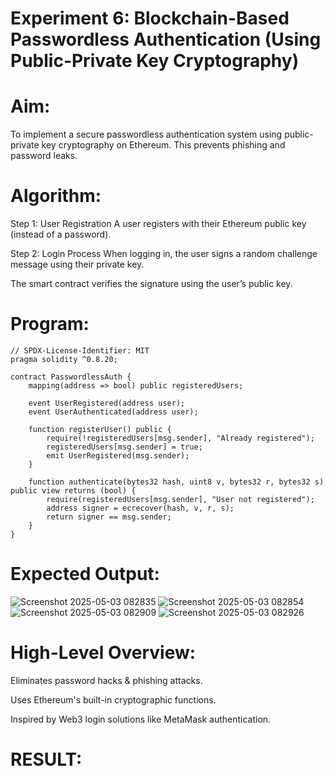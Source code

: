 # Experiment 6: Blockchain-Based Passwordless Authentication (Using Public-Private Key Cryptography)
# Aim:
To implement a secure passwordless authentication system using public-private key cryptography on Ethereum. This prevents phishing and password leaks.

# Algorithm:
Step 1: User Registration
A user registers with their Ethereum public key (instead of a password).


Step 2: Login Process
When logging in, the user signs a random challenge message using their private key.


The smart contract verifies the signature using the user’s public key.



# Program:
```
// SPDX-License-Identifier: MIT
pragma solidity ^0.8.20;

contract PasswordlessAuth {
    mapping(address => bool) public registeredUsers;

    event UserRegistered(address user);
    event UserAuthenticated(address user);

    function registerUser() public {
        require(!registeredUsers[msg.sender], "Already registered");
        registeredUsers[msg.sender] = true;
        emit UserRegistered(msg.sender);
    }

    function authenticate(bytes32 hash, uint8 v, bytes32 r, bytes32 s) public view returns (bool) {
        require(registeredUsers[msg.sender], "User not registered");
        address signer = ecrecover(hash, v, r, s);
        return signer == msg.sender;
    }
}
```

# Expected Output:
![Screenshot 2025-05-03 082835](https://github.com/user-attachments/assets/993e2988-a48a-4c3f-9753-f79294988359)
![Screenshot 2025-05-03 082854](https://github.com/user-attachments/assets/0b245266-1bf1-4a72-a9dd-42fb4c2fa43e)
![Screenshot 2025-05-03 082909](https://github.com/user-attachments/assets/0f9d8d77-4eef-48f1-b7e2-f7ca26514d81)
![Screenshot 2025-05-03 082926](https://github.com/user-attachments/assets/9d7abe4c-0f4b-448d-9df5-17f594d285c3)



# High-Level Overview:
Eliminates password hacks & phishing attacks.


Uses Ethereum's built-in cryptographic functions.


Inspired by Web3 login solutions like MetaMask authentication.

# RESULT: 
